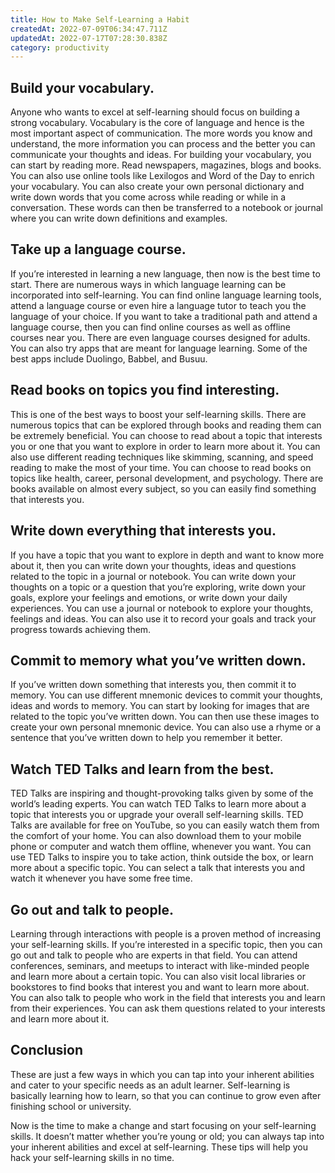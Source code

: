 ```yaml
---
title: How to Make Self-Learning a Habit
createdAt: 2022-07-09T06:34:47.711Z
updatedAt: 2022-07-17T07:28:30.838Z
category: productivity
---
```


## Build your vocabulary.

Anyone who wants to excel at self-learning should focus on building a strong vocabulary. Vocabulary is the core of language and hence is the most important aspect of communication. The more words you know and understand, the more information you can process and the better you can communicate your thoughts and ideas.
For building your vocabulary, you can start by reading more. Read newspapers, magazines, blogs and books. You can also use online tools like Lexilogos and Word of the Day to enrich your vocabulary.
You can also create your own personal dictionary and write down words that you come across while reading or while in a conversation. These words can then be transferred to a notebook or journal where you can write down definitions and examples.

## Take up a language course.

If you’re interested in learning a new language, then now is the best time to start. There are numerous ways in which language learning can be incorporated into self-learning. You can find online language learning tools, attend a language course or even hire a language tutor to teach you the language of your choice.
If you want to take a traditional path and attend a language course, then you can find online courses as well as offline courses near you. There are even language courses designed for adults.
You can also try apps that are meant for language learning. Some of the best apps include Duolingo, Babbel, and Busuu.

## Read books on topics you find interesting.

This is one of the best ways to boost your self-learning skills. There are numerous topics that can be explored through books and reading them can be extremely beneficial. You can choose to read about a topic that interests you or one that you want to explore in order to learn more about it.
You can also use different reading techniques like skimming, scanning, and speed reading to make the most of your time.
You can choose to read books on topics like health, career, personal development, and psychology. There are books available on almost every subject, so you can easily find something that interests you.

## Write down everything that interests you.

If you have a topic that you want to explore in depth and want to know more about it, then you can write down your thoughts, ideas and questions related to the topic in a journal or notebook.
You can write down your thoughts on a topic or a question that you’re exploring, write down your goals, explore your feelings and emotions, or write down your daily experiences.
You can use a journal or notebook to explore your thoughts, feelings and ideas. You can also use it to record your goals and track your progress towards achieving them.

## Commit to memory what you’ve written down.

If you’ve written down something that interests you, then commit it to memory. You can use different mnemonic devices to commit your thoughts, ideas and words to memory.
You can start by looking for images that are related to the topic you’ve written down. You can then use these images to create your own personal mnemonic device. You can also use a rhyme or a sentence that you’ve written down to help you remember it better.

## Watch TED Talks and learn from the best.

TED Talks are inspiring and thought-provoking talks given by some of the world’s leading experts. You can watch TED Talks to learn more about a topic that interests you or upgrade your overall self-learning skills.
TED Talks are available for free on YouTube, so you can easily watch them from the comfort of your home. You can also download them to your mobile phone or computer and watch them offline, whenever you want.
You can use TED Talks to inspire you to take action, think outside the box, or learn more about a specific topic. You can select a talk that interests you and watch it whenever you have some free time.

## Go out and talk to people.

Learning through interactions with people is a proven method of increasing your self-learning skills. If you’re interested in a specific topic, then you can go out and talk to people who are experts in that field.
You can attend conferences, seminars, and meetups to interact with like-minded people and learn more about a certain topic. You can also visit local libraries or bookstores to find books that interest you and want to learn more about.
You can also talk to people who work in the field that interests you and learn from their experiences. You can ask them questions related to your interests and learn more about it.

## Conclusion

These are just a few ways in which you can tap into your inherent abilities and cater to your specific needs as an adult learner. Self-learning is basically learning how to learn, so that you can continue to grow even after finishing school or university.

Now is the time to make a change and start focusing on your self-learning skills. It doesn’t matter whether you’re young or old; you can always tap into your inherent abilities and excel at self-learning. These tips will help you hack your self-learning skills in no time.
